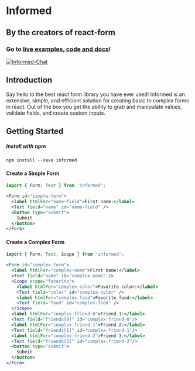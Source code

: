 # Informed

## By the creators of react-form

### Go to [live examples, code and docs](https://joepuzzo.github.io/informed)!

[![Informed-Chat](https://img.shields.io/badge/slack-informed--chat-blue.svg)](https://spectrum.chat/informed)

## Introduction

Say hello to the best react form library you have ever used! Informed is an extensive, simple, and efficient solution for creating basic to complex forms in react. Out of the box you get the ability to grab and manipulate values, validate fields, and create custom inputs.

## Getting Started

##### Install with npm
```
npm install --save informed
```

#### Create a Simple Form

```jsx
import { Form, Text } from 'informed';

<Form id="simple-form">
  <label htmlFor="name-field">First name:</label>
  <Text field="name" id="name-field" />
  <button type="submit">
    Submit
  </button>
</Form>
```

#### Create a Complex Form

```jsx
import { Form, Text, Scope } from 'informed';

<Form id="complex-form">
  <label htmlFor="complex-name">First name:</label>
  <Text field="name" id="complex-name" />
  <Scope scope="favorite">
    <label htmlFor="complex-color">Favorite color:</label>
    <Text field="color" id="complex-color" />
    <label htmlFor="complex-food">Favorite food:</label>
    <Text field="food" id="complex-food" />
  </Scope>
  <label htmlFor="complex-friend-0">Friend 1:</label>
  <Text field="friends[0]" id="complex-friend-0"/>
  <label htmlFor="complex-friend-1">Friend 2:</label>
  <Text field="friends[1]" id="complex-friend-1"/>
  <label htmlFor="complex-friend-2">Friend 3:</label>
  <Text field="friends[2]" id="complex-friend-2"/>
  <button type="submit">
    Submit
  </button>
</Form>
```
